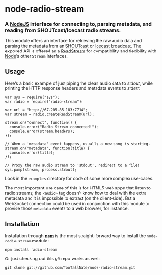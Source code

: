 node-radio-stream
=================
### A [NodeJS][] interface for connecting to, parsing metadata, and reading from SHOUTcast/Icecast radio streams.

This module offers an interface for retrieving the raw audio data and
parsing the metadata from an [SHOUTcast][] or [Icecast][] broadcast. The
exposed API is offered as a [ReadStream](http://nodejs.org/api.html#readable-stream-22)
for compatibility and flexibility with [Node][NodeJS]'s other `Stream` interfaces.


Usage
-----

Here's a basic example of just piping the clean audio data to _stdout_,
while printing the HTTP response headers and metadata events to _stderr_:

    var sys = require("sys");
    var radio = require("radio-stream");

    var url = "http://67.205.85.183:7714";
    var stream = radio.createReadStream(url);

    stream.on("connect", function() {
      console.error("Radio Stream connected!");
      console.error(stream.headers);
    });

    // When a 'metadata' event happens, usually a new song is starting.
    stream.on("metadata", function(title) {
      console.error(title);
    });

    // Proxy the raw audio stream to 'stdout', redirect to a file!
    sys.pump(stream, process.stdout);

Look in the `examples` directory for code of some more complex use-cases.

The most important use case of this is for HTML5 web apps that listen to
radio streams; the `<audio>` tag doesn't know how to deal with the extra
metadata and it is impossible to extract (on the client-side). But a
WebSocket connection could be used in conjunction with this module to provide
those `metadata` events to a web browser, for instance.


Installation
------------

Installation through [__npm__](http://github.com/isaacs/npm) is the most
straight-forward way to install the `node-radio-stream` module:

    npm install radio-stream

Or just checking out this _git_ repo works as well:

    git clone git://github.com/TooTallNate/node-radio-stream.git


[NodeJS]: http://nodejs.org
[SHOUTcast]: http://www.shoutcast.com/
[Icecast]: http://icecast.org/
